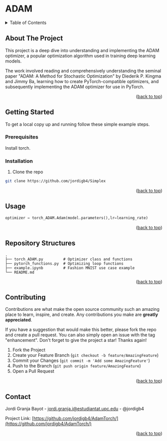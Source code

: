 # ADAM

<a name="readme-top"></a>

<!-- TABLE OF CONTENTS -->
<details>
  <summary>Table of Contents</summary>
  <ol>
    <li>
      <a href="#about-the-project">About The Project</a>
    </li>
    <li>
      <a href="#getting-started">Getting Started</a>
      <ul>
        <li><a href="#prerequisites">Prerequisites</a></li>
        <li><a href="#installation">Installation</a></li>
      </ul>
    </li>
    <li><a href="#usage">Usage</a></li>
    <li><a href="#repo-structures">Repository Structures</a></li>
    <li><a href="#contributing">Contributing</a></li>
    <li><a href="#contact">Contact</a></li>
  </ol>
</details>

<!-- ABOUT THE PROJECT -->
## About The Project

This project is a deep dive into understanding and implementing the ADAM optimizer, a popular optimization algorithm used in training deep learning models. 

The work involved reading and comprehensively understanding the seminal paper "ADAM: A Method for Stochastic Optimization" by Diederik P. Kingma and Jimmy Ba, learning how to create PyTorch-compatible optimizers, and subsequently implementing the ADAM optimizer for use in PyTorch.

<p align="right">(<a href="#readme-top">back to top</a>)</p>

<!-- GETTING STARTED -->
## Getting Started

To get a local copy up and running follow these simple example steps.

### Prerequisites

Install torch. 

### Installation

1. Clone the repo
  ```sh
  git clone https://github.com/jordigb4/Simplex
  ```
<p align="right">(<a href="#readme-top">back to top</a>)</p>


<!-- USAGE EXAMPLES -->
## Usage

```python
optimizer = torch_ADAM.Adam(model.parameters(),lr=learning_rate)
```

<p align="right">(<a href="#readme-top">back to top</a>)</p>

## Repository Structures

    .
    ├── torch_ADAM.py         # Optimizer class and functions
    ├── pytorch_functions.py  # Optimizing loop functions
    ├── example.ipynb         # Fashion MNIST use case example
    └── README.md

<p align="right">(<a href="#repo-structures">back to top</a>)</p>

<!-- CONTRIBUTING -->
## Contributing

Contributions are what make the open source community such an amazing place to learn, inspire, and create. Any contributions you make are **greatly appreciated**.

If you have a suggestion that would make this better, please fork the repo and create a pull request. You can also simply open an issue with the tag "enhancement".
Don't forget to give the project a star! Thanks again!

1. Fork the Project
2. Create your Feature Branch (`git checkout -b feature/AmazingFeature`)
3. Commit your Changes (`git commit -m 'Add some AmazingFeature'`)
4. Push to the Branch (`git push origin feature/AmazingFeature`)
5. Open a Pull Request

<p align="right">(<a href="#readme-top">back to top</a>)</p>

<!-- CONTACT -->
## Contact

Jordi Granja Bayot - jordi.granja.i@estudiantat.upc.edu - @jordigb4  

Project Link: [https://github.com/jordigb4/AdamTorch/](https://github.com/jordigb4/AdamTorch/)

<p align="right">(<a href="#readme-top">back to top</a>)</p>
